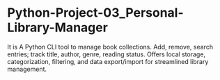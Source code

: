 # Python-Project-03_Personal-Library-Manager
It is A Python CLI tool to manage book collections. Add, remove, search entries; track title, author, genre, reading status. Offers local storage, categorization, filtering, and data export/import for streamlined library management.
